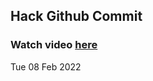 
 ## Hack Github Commit 
 ### Watch video <a href="https://www.youtube.com">here</a> 
 Tue 08 Feb 2022 
